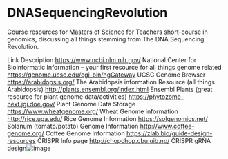 # DNASequencingRevolution
Course resources for Masters of Science for Teachers short-course in genomics, discussing all things stemming from The DNA Sequencing Revolution.

Link	Description
https://www.ncbi.nlm.nih.gov/	National Center for Bioinformatic Information – your first resource for all things genome related
https://genome.ucsc.edu/cgi-bin/hgGateway	UCSC Genome Browser
https://arabidopsis.org/	The Arabidopsis information Resource (all things Arabidopsis)
http://plants.ensembl.org/index.html	Ensembl Plants (great resource for plant genome data/activities)
https://phytozome-next.jgi.doe.gov/	Plant Genome Data Storage
https://www.wheatgenome.org/	Wheat Genome information
http://rice.uga.edu/	Rice Genome Information
https://solgenomics.net/	Solanum (tomato/potato) Genome Information
http://www.coffee-genome.org/	Coffee Genome Information
https://zlab.bio/guide-design-resources	CRISPR Info page
http://chopchop.cbu.uib.no/	CRISPR gRNA design![image](https://user-images.githubusercontent.com/11859960/181379165-c2c352aa-0c71-4eda-8c00-bc8d10a9c0dd.png)

